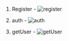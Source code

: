 1) Register - ![register](https://github.com/user-attachments/assets/7b12f43d-fae4-4a4a-a5f6-4250f35a0c26)

2) auth - ![auth](https://github.com/user-attachments/assets/b1aee45f-9d31-4435-b858-0b6d1e8d9442)

3) getUser - ![getUser](https://github.com/user-attachments/assets/41104dfc-0f32-44d3-ba66-3b3d8994bac0)





